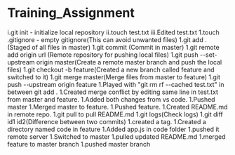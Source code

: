 # Training_Assignment
i.git init - initialize local repository
ii.touch test.txt
iii.Edited test.txt
1.touch .gitignore - empty gitignore(This can avoid unwanted files)
1.git add . (Staged of all files in master)
1.git commit (Commit in master)
1.git remote add origin url (Remote repository for pushing local files)
1.git push --set-upstream origin master(Create a remote master branch and push the local files)
1.git checkout -b feature(Created a new branch called feature and switched to it)
1.git merge master(Merge files from master to feature)
1.git push --upstream origin feature
1.Played with "git rm rf --cached test.txt" in between git add .
1.Created merge conflict by editing same line in test.txt from master and feature.
1.Added both changes from vs code.
1.Pushed master
1.Merged master to feature.
1.Pushed feature.
1.Created README.md in remote repo.
1.git pull to pull README.md
1.git logs(Check logs)
1.git diff id1 id2(Difference between two commits)
1.created a tag.
1.Created a directory named code in feature
1.Added app.js in code folder
1.pushed it remote server
1.Switched to master
1.pulled updated README.md
1.merged feature to master branch
1.pushed master branch


